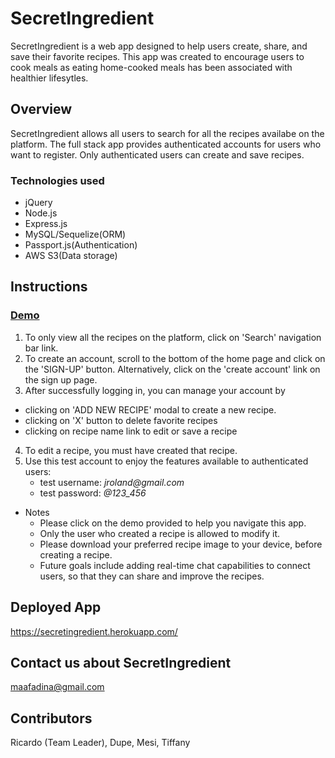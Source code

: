 # SecretIngredient

SecretIngredient is a web app designed to help users create, share, and save their favorite recipes. This app was created to encourage users to cook meals as
eating home-cooked meals has been associated with healthier lifesytles.

## Overview

SecretIngredient allows all users to search for all the recipes availabe on the platform. The full stack app provides authenticated accounts for users who want to register. Only authenticated users can create and save recipes.

### Technologies used

- jQuery
- Node.js
- Express.js
- MySQL/Sequelize(ORM)
- Passport.js(Authentication)
- AWS S3(Data storage)

## Instructions

### [Demo](https://drive.google.com/file/d/1j0IBdSy5WOqXpVvezPKjMLdDRoG_COk1/view)

1. To only view all the recipes on the platform, click on 'Search' navigation bar link.
2. To create an account, scroll to the bottom of the home page and click on the 'SIGN-UP' button. Alternatively, click on the 'create account' link on the sign up page.
3. After successfully logging in, you can manage your account by

- clicking on 'ADD NEW RECIPE' modal to create a new recipe.
- clicking on 'X' button to delete favorite recipes
- clicking on recipe name link to edit or save a recipe

4. To edit a recipe, you must have created that recipe.
5. Use this test account to enjoy the features available to authenticated users:
   - test username: _jroland@gmail.com_
   - test password: _@123_456_

- Notes
  - Please click on the demo provided to help you navigate this app.
  - Only the user who created a recipe is allowed to modify it.
  - Please download your preferred recipe image to your device, before creating a recipe.
  - Future goals include adding real-time chat capabilities to connect users, so that they can share and improve the recipes.

## Deployed App

https://secretingredient.herokuapp.com/

## Contact us about SecretIngredient

maafadina@gmail.com

## Contributors

Ricardo (Team Leader), Dupe, Mesi, Tiffany
